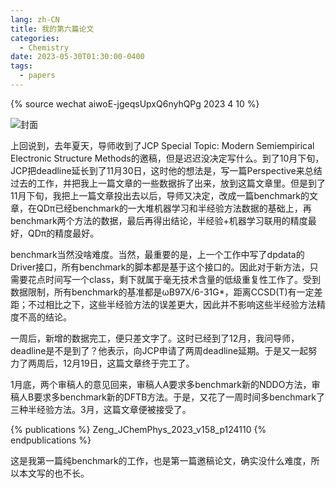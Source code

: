 ```yaml
---
lang: zh-CN
title: 我的第六篇论文
categories:
  - Chemistry
date: 2023-05-30T01:30:00-0400
tags:
  - papers
---
```

{% source wechat aiwoE-jgeqsUpxQ6nyhQPg 2023 4 10 %}

![封面](https://s2.loli.net/2023/05/30/WTF6IN3Qq9C7nSL.png)

上回说到，去年夏天，导师收到了JCP Special Topic: Modern Semiempirical Electronic Structure Methods的邀稿，但是迟迟没决定写什么。到了10月下旬，JCP把deadline延长到了11月30日，这时他的想法是，写一篇Perspective来总结过去的工作，并把我上一篇文章的一些数据拆了出来，放到这篇文章里。但是到了11月下旬，我把上一篇文章投出去以后，导师又决定，改成一篇benchmark的文章，在QDπ已经benchmark的一大堆机器学习和半经验方法数据的基础上，再benchmark两个方法的数据，最后再得出结论，半经验+机器学习联用的精度最好，QDπ的精度最好。

benchmark当然没啥难度。当然，最重要的是，上一个工作中写了dpdata的Driver接口，所有benchmark的脚本都是基于这个接口的。因此对于新方法，只需要花点时间写一个class，剩下就属于毫无技术含量的低级重复性工作了。受到数据限制，所有benchmark的基准都是ωB97X/6-31G*，距离CCSD(T)有一定差距；不过相比之下，这些半经验方法的误差更大，因此并不影响这些半经验方法精度不高的结论。

一周后，新增的数据完工，便只差文字了。这时已经到了12月，我问导师，deadline是不是到了？他表示，向JCP申请了两周deadline延期。于是又一起努力了两周后，12月19日，这篇文章终于完工了。

1月底，两个审稿人的意见回来，审稿人A要求多benchmark新的NDDO方法，审稿人B要求多benchmark新的DFTB方法。于是，又花了一周时间多benchmark了三种半经验方法。3月，这篇文章便被接受了。

{% publications %}
Zeng_JChemPhys_2023_v158_p124110
{% endpublications %}

这是我第一篇纯benchmark的工作，也是第一篇邀稿论文，确实没什么难度，所以本文写的也不长。